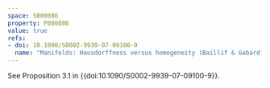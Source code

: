 ```yaml
---
space: S000086
property: P000086
value: true
refs:
- doi: 10.1090/S0002-9939-07-09100-9
  name: "Manifolds: Hausdorffness versus homogeneity (Baillif & Gabard)"
---
```


See Proposition 3.1 in {{doi:10.1090/S0002-9939-07-09100-9}}.
